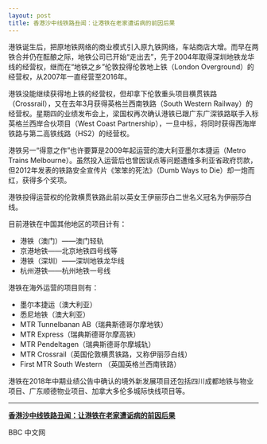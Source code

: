 ```yaml
---
layout: post
title: 香港沙中线铁路丑闻：让港铁在老家遭诟病的前因后果
---
```


港铁诞生后，把原地铁网络的商业模式引入原九铁网络，车站商店大增。而早在两铁合并仍在酝酿之际，地铁公司已开始“走出去”，先于2004年取得深圳地铁龙华线的经营权，继而在“地铁之乡”伦敦投得伦敦地上铁（London Overground）的经营权，从2007年一直经营至2016年。

港铁没能继续获得地上铁的经营权，但却拿下伦敦重头项目横贯铁路（Crossrail），又在去年3月获得英格兰西南铁路（South Western Railway）的经营权。星期四的业绩发布会上，梁国权再次确认港铁已跟广东广深铁路联手入标英格兰西岸合伙项目（West Coast Partnership），一旦中标，将同时获得西海岸铁路与第二高铁线路（HS2）的经营权。

港铁另一“得意之作”也许要算是2009年起运营的澳大利亚墨尔本捷运（Metro Trains Melbourne）。虽然投入运营后也曾因误点等问题遭维多利亚省政府罚款，但2012年发表的铁路安全宣传片《笨笨的死法》（Dumb Ways to Die）却一炮而红，获得多个奖项。

港铁投得运营权的伦敦横贯铁路此前以英女王伊丽莎白二世名义冠名为伊丽莎白线。

目前港铁在中国其他地区的项目计有：

- 港铁（澳门）——澳门轻轨
- 京港地铁——北京地铁四号线等
- 港铁（深圳）——深圳地铁龙华线
- 杭州港铁——杭州地铁一号线

港铁在海外运营的项目则有：

- 墨尔本捷运（澳大利亚）
- 悉尼地铁（澳大利亚）
- MTR Tunnelbanan AB（瑞典斯德哥尔摩地铁）
- MTR Express（瑞典斯德哥尔摩高铁）
- MTR Pendeltagen（瑞典斯德哥尔摩城轨）
- MTR Crossrail（英国伦敦横贯铁路，又称伊丽莎白线）
- First MTR South Western （英国英格兰西南铁路）

港铁在2018年中期业绩公告中确认的境外新发展项目还包括四川成都地铁与物业项目、广东顺德物业项目、加拿大多伦多城际快线项目等。

---

**[香港沙中线铁路丑闻：让港铁在老家遭诟病的前因后果](https://www.bbc.com/zhongwen/simp/chinese-news-45124912)**

BBC 中文网
